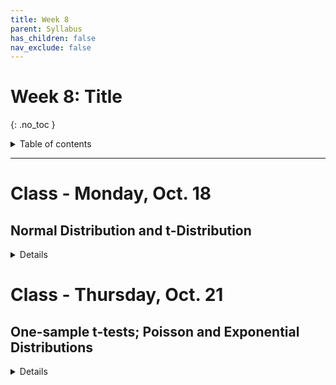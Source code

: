 ```yaml
---
title: Week 8
parent: Syllabus
has_children: false
nav_exclude: false
---
```


# Week 8: Title
{: .no_toc }

<details closed markdown="block">
  <summary>
    Table of contents
  </summary>
  {: .text-delta }
1. TOC
{:toc}
</details>

---

<!-- ########################################################################### -->

# Class - Monday, Oct. 18

## Normal Distribution and t-Distribution

<details closed markdown="block">
  <summary>Details</summary>

  + [**Class notes: Normal distribution**](Class1/W8.C1-Notes-Normal-Distribution.html){:target="blank"}

</details>

<!-- ########################################################################### -->

<!-- ########################################################################### -->

# Class - Thursday, Oct. 21

## One-sample t-tests; Poisson and Exponential Distributions

<details closed markdown="block">
  <summary>Details</summary>

+ **t-tests**: [**Exercise** (zipped RMD)](Class2/W8.C2-Exercise_t-tests.Rmd.zip)

+ **Poisson and Exponential**
  + [**Class notes**](Class2/W8.C2-Notes-Poisson_Exponential.html){:target="blank"}
  + [**Exercise** (zipped RMD)](Class2/W8.C2-Exercise_Exp_Pois.Rmd.zip)

</details>

<!-- ########################################################################### -->

<!-- ########################################################################### -->

<!-- # Recitation - Friday, Oct. 22

<details closed markdown="block">
  <summary>Details</summary>

</details> -->

<!-- ########################################################################### -->
